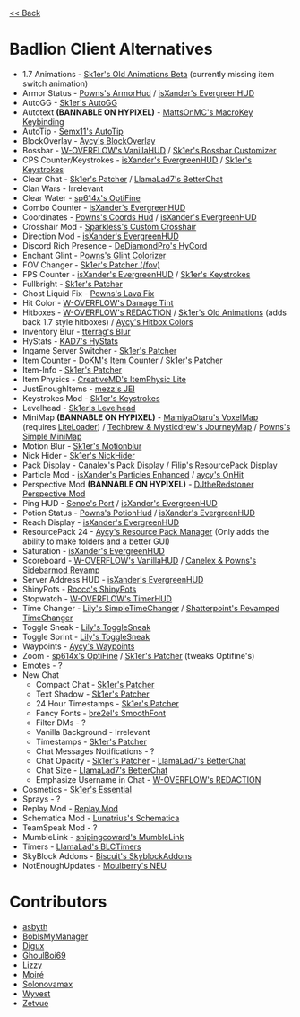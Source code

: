 [<< Back](README.md)

# Badlion Client Alternatives

-   1.7 Animations - [Sk1er's Old Animations Beta](https://sk1er.club/beta) (currently missing item switch animation)
-   Armor Status - [Powns's ArmorHud](https://download.powns.dev/armorhud189) / [isXander's EvergreenHUD](https://modrinth.com/mod/evergreenhud/versions)
-   AutoGG - [Sk1er's AutoGG](https://sk1er.club/mods/autogg)
-   Autotext **(BANNABLE ON HYPIXEL)** - [MattsOnMC's MacroKey Keybinding](https://www.curseforge.com/minecraft/mc-mods/macrokey-keybinding/files/all?filter-game-version=2020709689%3A5806)
-   AutoTip - [Semx11's AutoTip](https://autotip.pro)
-   BlockOverlay - [Aycy's BlockOverlay](https://hypixel.net/threads/forge-1-8-9-block-overlay-v4-0-3.1417995/)
-   Bossbar - [W-OVERFLOW's VanillaHUD](https://github.com/W-OVERFLOW/VanillaHUD/releases/latest) / [Sk1er's Bossbar Customizer](https://sk1er.club/mods/bossbar_customizer)
-   CPS Counter/Keystrokes - [isXander's EvergreenHUD](https://modrinth.com/mod/evergreenhud/versions) / [Sk1er's Keystrokes](https://sk1er.club/mods/keystrokesmod)
-   Clear Chat - [Sk1er's Patcher](https://sk1er.club/mods/patcher) / [LlamaLad7's BetterChat](https://www.curseforge.com/minecraft/mc-mods/better-chat/files/2918388/files/all?filter-game-version=2020709689%3A5806)
-   Clan Wars - Irrelevant
-   Clear Water - [sp614x's OptiFine](https://optifine.net/adloadx?f=preview_OptiFine_1.8.9_HD_U_M6_pre2.jar)
-   Combo Counter - [isXander's EvergreenHUD](https://modrinth.com/mod/evergreenhud/versions)
-   Coordinates - [Powns's Coords Hud](https://download.powns.dev/coordsmod189) / [isXander's EvergreenHUD](https://modrinth.com/mod/evergreenhud/versions)
-   Crosshair Mod - [Sparkless's Custom Crosshair](https://www.curseforge.com/minecraft/mc-mods/custom-crosshair-mod/files/all?filter-game-version=2020709689%3A5806)
-   Direction Mod - [isXander's EvergreenHUD](https://modrinth.com/mod/evergreenhud/versions)
-   Discord Rich Presence - [DeDiamondPro's HyCord](https://github.com/DeDiamondPro/HyCord/releases/latest)
-   Enchant Glint - [Powns's Glint Colorizer](https://download.powns.dev/glintcolorizer189)
-   FOV Changer - [Sk1er's Patcher (/fov)](https://sk1er.club/mods/patcher)
-   FPS Counter - [isXander's EvergreenHUD](https://modrinth.com/mod/evergreenhud/versions) / [Sk1er's Keystrokes](https://sk1er.club/mods/keystrokesmod)
-   Fullbright - [Sk1er's Patcher](https://sk1er.club/mods/patcher)
-   Ghost Liquid Fix - [Powns's Lava Fix](https://download.powns.dev/lavafix189)
-   Hit Color - [W-OVERFLOW's Damage Tint](https://github.com/W-OVERFLOW/DamageTint/releases/latest)
-   Hitboxes - [W-OVERFLOW's REDACTION](https://github.com/W-OVERFLOW/REDACTION/releases/latest) / [Sk1er's Old Animations](https://sk1er.club/beta) (adds back 1.7 style hitboxes) / [Aycy's Hitbox Colors](http://www.mediafire.com/file/rci3i8m09yoek7u/HitboxColors-v1.0.jar)
-   Inventory Blur - [tterrag's Blur](https://www.curseforge.com/minecraft/mc-mods/blur/files/all?filter-game-version=2020709689%3A5806)
-	HyStats - [KAD7's HyStats](https://download2270.mediafire.com/0r5h180odzzg/yx8m6ztaduf5bx8/HyStats-v4.0_%281.8.9%29.jar)
-   Ingame Server Switcher - [Sk1er's Patcher](https://sk1er.club/mods/patcher)
-   Item Counter - [DoKM's Item Counter](https://hypixel.net/threads/1-8-9-item-counter-mod.3683685/) / [Sk1er's Patcher](https://sk1er.club/mods/patcher)
-   Item-Info - [Sk1er's Patcher](https://sk1er.club/mods/patcher)
-   Item Physics - [CreativeMD's ItemPhysic Lite](https://www.curseforge.com/minecraft/mc-mods/itemphysic-lite/files/all?filter-game-version=2020709689%3A5806)
-   JustEnoughItems - [mezz's JEI](https://www.curseforge.com/minecraft/mc-mods/jei/files/all?filter-game-version=2020709689%3A5806)
-   Keystrokes Mod - [Sk1er's Keystrokes](https://sk1er.club/mods/keystrokesmod)
-   Levelhead - [Sk1er's Levelhead](https://sk1er.club/mods/level_head)
-   MiniMap **(BANNABLE ON HYPIXEL)** - [MamiyaOtaru's VoxelMap](https://www.curseforge.com/minecraft/mc-mods/voxelmap/files/all?filter-game-version=2020709689%3A5806) (requires [LiteLoader](http://www.liteloader.com/download#snapshot_1890)) / [Techbrew & Mysticdrew's JourneyMap](https://www.curseforge.com/minecraft/mc-mods/journeymap/files/all?filter-game-version=2020709689%3A5806) / [Powns's Simple MiniMap](https://github.com/pownsgg/MiniMap/latest)
-   Motion Blur - [Sk1er's Motionblur](https://sk1er.club/mods/motionblurmod)
-   Nick Hider - [Sk1er's NickHider](https://www.sk1er.club/mods/nick_hider)
-   Pack Display - [Canalex's Pack Display](https://www.youtube.com/watch?v=LeDNOdOdGyk) / [Filip's ResourcePack Display](https://github.com/1fxe/Resource-Pack-Display/releases/latest)
-   Particle Mod - [isXander's Particles Enhanced](https://short.isxander.dev/yGgnHO) / [aycy's OnHit](https://www.mediafire.com/file/nm8dqke0zejssd6/On_Hit_Particles_2.2.jar/file)
-   Perspective Mod **(BANNABLE ON HYPIXEL)** - [DJtheRedstoner Perspective Mod](https://inv.wtf/djperspective)
-   Ping HUD - [Senoe's Port](https://www.youtube.com/watch?v=NAsefZXZbHQ) / [isXander's EvergreenHUD](https://modrinth.com/mod/evergreenhud/versions)
-   Potion Status - [Powns's PotionHud](https://download.powns.dev/potionhud189) / [isXander's EvergreenHUD](https://modrinth.com/mod/evergreenhud/versions)
-   Reach Display - [isXander's EvergreenHUD](https://modrinth.com/mod/evergreenhud/versions)
-   ResourcePack 24 - [Aycy's Resource Pack Manager](https://www.youtube.com/watch?v=OQZFWrrEcYM) (Only adds the ability to make folders and a better GUI)
-   Saturation - [isXander's EvergreenHUD](https://modrinth.com/mod/evergreenhud/versions)
-   Scoreboard - [W-OVERFLOW's VanillaHUD](https://github.com/W-OVERFLOW/VanillaHUD/releases/latest) / [Canelex & Powns's Sidebarmod Revamp](https://www.youtube.com/watch?v=cn9VvT43yRs)
-   Server Address HUD - [isXander's EvergreenHUD](https://modrinth.com/mod/evergreenhud/versions)
-   ShinyPots - [Rocco's ShinyPots](https://github.com/RoccoDev/ShinyPots-1.8/releases/latest)
-   Stopwatch - [W-OVERFLOW's TimerHUD](https://github.com/W-OVERFLOW/TimerHUD/releases/latest)
-   Time Changer - [Lily's SimpleTimeChanger](https://github.com/My-Name-Is-Jeff/SimpleTimeChanger/releases/latest) / [Shatterpoint's Revamped TimeChanger](https://github.com/shatter-point/Revamped-TimeChanger/releases/latest)
-   Toggle Sneak - [Lily's ToggleSneak](https://github.com/My-Name-Is-Jeff/SimpleToggleSprint/releases/latest)
-   Toggle Sprint - [Lily's ToggleSneak](https://github.com/My-Name-Is-Jeff/SimpleToggleSprint/releases/latest)
-   Waypoints - [Aycy's Waypoints](https://www.youtube.com/watch?v=5jq5tXqwDTM)
-   Zoom - [sp614x's OptiFine](https://optifine.net/adloadx?f=preview_OptiFine_1.8.9_HD_U_M6_pre2.jar) / [Sk1er's Patcher](https://sk1er.club/mods/patcher) (tweaks Optifine's)
-   Emotes - ?
-   New Chat
    -   Compact Chat - [Sk1er's Patcher](https://sk1er.club/mods/patcher)
    -   Text Shadow - [Sk1er's Patcher](https://sk1er.club/mods/patcher)
    -   24 Hour Timestamps - [Sk1er's Patcher](https://sk1er.club/mods/patcher)
    -   Fancy Fonts - [bre2el's SmoothFont](https://www.curseforge.com/minecraft/mc-mods/smooth-font/files/all?filter-game-version=2020709689%3A5806)
    -   Filter DMs - ?
    -   Vanilla Background - Irrelevant
    -   Timestamps - [Sk1er's Patcher](https://sk1er.club/mods/patcher)
    -   Chat Messages Notifications - ?
    -   Chat Opacity - [Sk1er's Patcher](https://sk1er.club/mods/patcher) - [LlamaLad7's BetterChat](https://www.curseforge.com/minecraft/mc-mods/better-chat/files/all?filter-game-version=2020709689%3A5806)
    -   Chat Size - [LlamaLad7's BetterChat](https://www.curseforge.com/minecraft/mc-mods/better-chat/files/2918388/files/all?filter-game-version=2020709689%3A5806)
    -   Emphasize Username in Chat - [W-OVERFLOW's REDACTION](https://github.com/W-OVERFLOW/REDACTION/releases/latest)
-   Cosmetics - [Sk1er's Essential](https://essential.gg)
-   Sprays - ?
-   Replay Mod - [Replay Mod](https://www.replaymod.com/download/)
-   Schematica Mod - [Lunatrius's Schematica](https://www.curseforge.com/minecraft/mc-mods/schematica/files/2279147/files/all?filter-game-version=2020709689%3A5806)
-   TeamSpeak Mod - ?
-   MumbleLink - [snipingcoward's MumbleLink](https://www.curseforge.com/minecraft/mc-mods/mumblelink/files/2327154/files/all?filter-game-version=2020709689%3A5806)
-   Timers - [LlamaLad's BLCTimers](https://github.com/LlamaLad7/blctimers/releases/latest)
-   SkyBlock Addons - [Biscuit's SkyblockAddons](https://github.com/BiscuitDevelopment/SkyblockAddons/releases/latest)
-   NotEnoughUpdates - [Moulberry's NEU](https://github.com/Moulberry/NotEnoughUpdates/releases/latest)

# Contributors

- [asbyth](https://github.com/asbyth)
- [BobIsMyManager](https://github.com/BobIsMyManager)
- [Digux](https://github.com/Diguhxe)
- [GhoulBoi69](https://github.com/GhoulBoii)
- [Lizzy](https://github.com/LizzyMaybeDev)
- [Moiré](https://github.com/moire9)
- [Solonovamax](https://github.com/solonovamax)
- [Wyvest](https://github.com/Wyvest)
- [Zetvue](https://zetvue.carrd.co)
